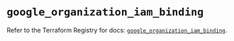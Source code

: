 # `google_organization_iam_binding`

Refer to the Terraform Registry for docs: [`google_organization_iam_binding`](https://registry.terraform.io/providers/drfaust92/google/4.16.4/docs/resources/organization_iam_binding).
